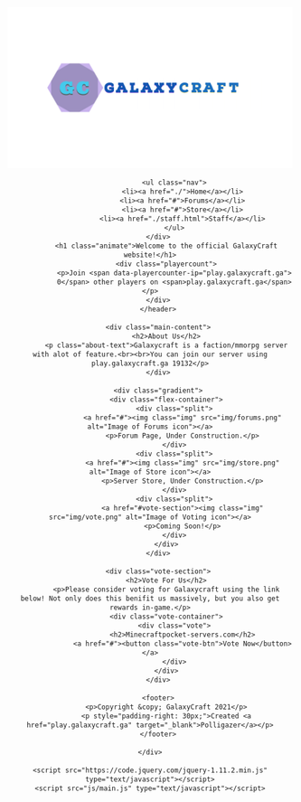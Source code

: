 <html>
<head>
	<title>GalaxyCraft - Official Website</title>
	<meta name="description" content="Galaxycraft is a faction/rpg server. You can join with the IP 'play.galaxycraft.ga">
	<meta name="keywords" content="Galaxycraft, Faction, Minecraft Server, Minecraft, Fun, Play, Info, Website, Official">
	<meta name="viewport" content="width=device-width, initial-scale=1.0">
	<meta charset="utf-8">
	<link href="https://fonts.googleapis.com/css?family=Lato" rel="stylesheet">
	<link rel="stylesheet" href="css/stylesheet.css">
	<link rel="stylesheet" href="css/home.css">
	<script src="https://leonardosnt.github.io/mc-player-counter/dist/mc-player-counter.min.js"></script>
</head>
<body>
	<div class="container">
		<header>
			<div class="header">
				<div class="logo">
					<a href="/"><img src="img/logo.png" alt="MyServer logo"></a>
				</div>

				<ul class="nav">
					<li><a href="./">Home</a></li>
					<li><a href="#">Forums</a></li>
					<li><a href="#">Store</a></li>
					<li><a href="./staff.html">Staff</a></li>
				</ul>
		</div>
			<h1 class="animate">Welcome to the official GalaxyCraft website!</h1>
			<div class="playercount">
				<p>Join <span data-playercounter-ip="play.galaxycraft.ga">
				0</span> other players on <span>play.galaxycraft.ga</span></p>
		</div>
		</header>

		<div class="main-content">
			<h2>About Us</h2>
			<p class="about-text">Galaxycraft is a faction/mmorpg server with alot of feature.<br><br>You can join our server using play.galaxycraft.ga 19132</p>
		</div>

		<div class="gradient">
			<div class="flex-container">
				<div class="split">
					<a href="#"><img class="img" src="img/forums.png" alt="Image of Forums icon"></a>
					<p>Forum Page, Under Construction.</p>
				</div>
				<div class="split">
					<a href="#"><img class="img" src="img/store.png" alt="Image of Store icon"></a>
					<p>Server Store, Under Construction.</p>
				</div>
				<div class="split">
					<a href="#vote-section"><img class="img" src="img/vote.png" alt="Image of Voting icon"></a>
					<p>Coming Soon!</p>
				</div>
			</div>
		</div>

		<div class="vote-section">
			<h2>Vote For Us</h2>
			<p>Please consider voting for Galaxycraft using the link below! Not only does this benifit us massively, but you also get rewards in-game.</p>
			<div class="vote-container">
				<div class="vote">
					<h2>Minecraftpocket-servers.com</h2>
					<a href="#"><button class="vote-btn">Vote Now</button></a>
				</div>
			</div>
		</div>

		<footer>
			<p>Copyright &copy; GalaxyCraft 2021</p>
			<p style="padding-right: 30px;">Created <a href="play.galaxycraft.ga" target="_blank">Polligazer</a></p>
		</footer>

	</div>

	<script src="https://code.jquery.com/jquery-1.11.2.min.js" type="text/javascript"></script>
	<script src="js/main.js" type="text/javascript"></script>
</body>
</html>

